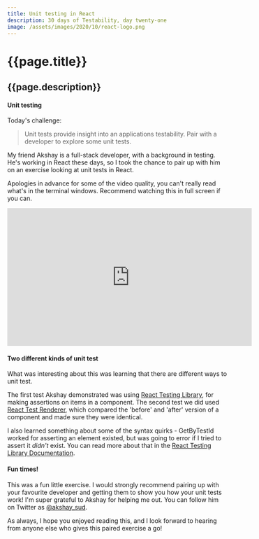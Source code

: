 ```yaml
---
title: Unit testing in React
description: 30 days of Testability, day twenty-one
image: /assets/images/2020/10/react-logo.png
---
```

# {{page.title}}
## {{page.description}}

#### Unit testing

Today's challenge:
> Unit tests provide insight into an applications testability. Pair with a developer to explore some unit tests.

My friend Akshay is a full-stack developer, with a background in testing. He's working in React these days, so I took the chance to pair up with him on an exercise looking at unit tests in React.

Apologies in advance for some of the video quality, you can't really read what's in the terminal windows. Recommend watching this in full screen if you can.

<iframe width="560" height="315" src="https://www.youtube.com/embed/Eex047KKgJ0" frameborder="0" allow="accelerometer; autoplay; clipboard-write; encrypted-media; gyroscope; picture-in-picture" allowfullscreen></iframe>

#### Two different kinds of unit test

What was interesting about this was learning that there are different ways to unit test.

The first test Akshay demonstrated was using [React Testing Library](https://github.com/testing-library/react-testing-library), for making assertions on items in a component.
The second test we did used [React Test Renderer](https://reactjs.org/docs/test-renderer.html), which compared the 'before' and 'after' version of a component and made sure they were identical.

I also learned something about some of the syntax quirks - GetByTestId worked for asserting an element existed, but was going to error if I tried to assert it _didn't_ exist.
You can read more about that in the [React Testing Library Documentation](https://testing-library.com/docs/dom-testing-library/api-queries).

#### Fun times!
This was a fun little exercise. I would strongly recommend pairing up with your favourite developer and getting them to show you how your unit tests work!
I'm super grateful to Akshay for helping me out. You can follow him on Twitter as [@akshay_sud](https://twitter.com/akshay_sud).

As always, I hope you enjoyed reading this, and I look forward to hearing from anyone else who gives this paired exercise a go!